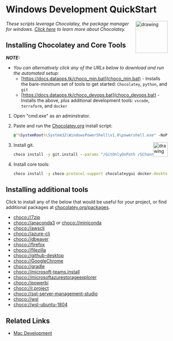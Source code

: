 # Windows Development QuickStart

<!-- markdownlint-disable MD033 - no-inline-html -->

<a href="chocolatey.org"><img src="https://chocolatey.org/content/images/logo_square.svg" alt="drawing" width="100" style="float: right"/></a>

_These scripts leverage Chocolatey, the package manager for windows. [Click here](https://chocolatey.org/why-chocolatey) to learn more about Chocolatey._

<!-- markdownlint-capture -->
<!-- markdownlint-disable -->
<!-- markdownlint-restore -->

## Installing Chocolatey and Core Tools

_**NOTE:**_

- _You can alternatively click any of the URLs below to download and run the automated setup:_
  - [https://docs.dataops.tk/choco_min.bat](choco_min.bat) - Installs the bare-minimum set of tools to get started: `Chocolatey`, `python`, and `git`
  - [https://docs.dataops.tk/choco_devops.bat](choco_devops.bat) - Installs the above, plus additional development tools: `vscode`, `terraform`, and `docker`

1. Open "cmd.exe" as an adminstrator.
2. Paste and run the [Chocolatey.org](https://chocolatey.org/docs/installation#install-with-cmdexe) install script:

    ```cmd
    @"%SystemRoot%\System32\WindowsPowerShell\v1.0\powershell.exe" -NoProfile -InputFormat None -ExecutionPolicy Bypass -Command " [System.Net.ServicePointManager]::SecurityProtocol = 3072; iex ((New-Object System.Net.WebClient).DownloadString('https://chocolatey.org/install.ps1'))" && SET "PATH=%PATH%;%ALLUSERSPROFILE%\chocolatey\bin"
    ```

    <a href="https://git-scm.com/"><img src="https://git-scm.com/images/logo@2x.png" alt="drawing" width="45" style="float: right"/></a>

3. Install git.

    ```cmd
    choco install -y git.install --params "/GitOnlyOnPath /SChannel /NoAutoCrlf /WindowsTerminal"
    ```

4. Install core tools:

    ```cmd
    choco install -y choco-protocol-support chocolateygui docker-desktop python3 sudo terraform vscode
    ```

## Installing additional tools

Click to install any of the below that would be useful for your project, or find additional packages at [chocolatey.org/packages](https://chocolatey.org/packages).

- [choco://7zip](choco://7zip)
- [choco://anaconda3](choco://anaconda3) or [choco://miniconda](choco://miniconda)
- [choco://awscli](choco://awscli)
- [choco://azure-cli](choco://azure-cli)
- [choco://dbeaver](choco://dbeaver)
- [choco://firefox](choco://firefox)
- [choco://filezilla](choco://filezilla)
- [choco://github-desktop](choco://github-desktop)
- [choco://GoogleChrome](choco://GoogleChrome)
- [choco://gradle](choco://gradle)
- [choco://microsoft-teams.install](choco://microsoft-teams.install)
- [choco://microsoftazurestorageexplorer](choco://microsoftazurestorageexplorer)
- [choco://powerbi](choco://powerbi)
- [choco://r.project](choco://r.project)
- [choco://sql-server-management-studio](choco://sql-server-management-studio)
- [choco://wsl](choco://wsl)
- [choco://wsl-ubuntu-1804](choco://wsl-ubuntu-1804)

## Related Links

- [Mac Development](mac_development.md)
